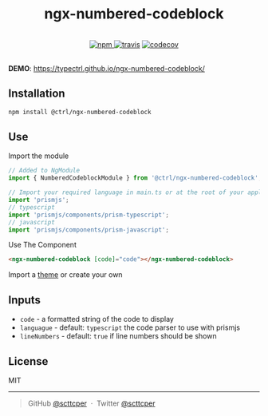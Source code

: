 <div align="center">
  <h1>ngx-numbered-codeblock</h1>
  <br>
  <a href="https://www.npmjs.org/package/@ctrl/ngx-numbered-codeblock">
    <img src="https://badge.fury.io/js/%40ctrl%2Fngx-numbered-codeblock.svg" alt="npm">
  </a> 
  <a href="https://travis-ci.org/TypeCtrl/ngx-numbered-codeblock">
    <img src="https://travis-ci.org/TypeCtrl/ngx-numbered-codeblock.svg?branch=master" alt="travis"></a> 
  <a href="https://codecov.io/github/typectrl/ngx-numbered-codeblock">
    <img src="https://img.shields.io/codecov/c/github/typectrl/ngx-numbered-codeblock.svg" alt="codecov">
  </a>
  <br>
  <br>
</div>


__DEMO__: https://typectrl.github.io/ngx-numbered-codeblock/  

## Installation

```sh
npm install @ctrl/ngx-numbered-codeblock
```

## Use
Import the module

```ts
// Added to NgModule
import { NumberedCodeblockModule } from '@ctrl/ngx-numbered-codeblock';

// Import your required language in main.ts or at the root of your application
import 'prismjs';
// typescript
import 'prismjs/components/prism-typescript';
// javascript
import 'prismjs/components/prism-javascript';
```

Use The Component
```html
<ngx-numbered-codeblock [code]="code"></ngx-numbered-codeblock>
```

Import a [theme](https://github.com/PrismJS/prism-themes) or create your own

## Inputs
* `code` - a formatted string of the code to display
* `languague` - default: `typescript` the code parser to use with prismjs
* `lineNumbers` - default: `true` if line numbers should be shown

## License
MIT

---

> GitHub [@scttcper](https://github.com/scttcper) &nbsp;&middot;&nbsp;
> Twitter [@scttcper](https://twitter.com/scttcper)
